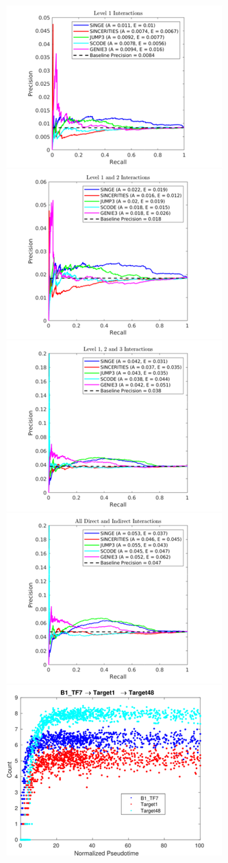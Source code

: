 ![](figures/Dyngen_PR_DirectEdges_Only.png)<!-- -->
![](figures/Dyngen_PR_with_Level1_InDirectEdges.png)<!-- -->
![](figures/Dyngen_PR_with_Level1_Level2_InDirectEdges.png)<!-- -->
![](figures/Dyngen_PR_with_All_InDirectEdges.png)<!-- -->
![](figures/Dyngen_Gene_Expression.png)<!-- -->
